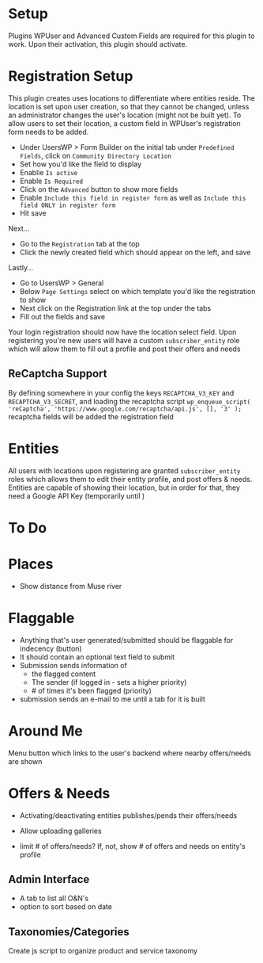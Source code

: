 Setup
====

Plugins WPUser and Advanced Custom Fields are required for this plugin to work. Upon their activation, this plugin should activate.

Registration Setup
====

This plugin creates uses locations to differentiate where entities reside. The location is set upon user creation, so that they cannot be changed, unless an administrator changes the user's location (might not be built yet). To allow users to set their location, a custom field in WPUser's registration form needs to be added.

- Under UsersWP > Form Builder on the initial tab under `Predefined Fields`, click on `Community Directory Location`
- Set how you'd like the field to display
- Enablie `Is active`
- Enable `Is Required`
- Click on the `Advanced` button to show more fields
- Enable `Include this field in register form` as well as `Include this field ONLY in register form`
- Hit save

Next…

- Go to the `Registration` tab at the top
- Click the newly created field which should appear on the left, and save

Lastly…

- Go to UsersWP > General
- Below `Page Settings` select on which template you'd like the registration to show
- Next click on the Registration link at the top under the tabs
- Fill out the fields and save

Your login registration should now have the location select field. Upon registering you're new users will have a custom `subscriber_entity` role which will allow them to fill out a profile and post their offers and needs

ReCaptcha Support
-----
By defining somewhere in your config the keys `RECAPTCHA_V3_KEY` and `RECAPTCHA_V3_SECRET`, and loading the recaptcha script `wp_enqueue_script( 'reCaptcha', 'https://www.google.com/recaptcha/api.js', [], '3' );` recaptcha fields will be added the registration field


Entities
====
All users with locations upon registering are granted `subscriber_entity` roles which allows them to edit their entity profile, and post offers & needs. Entities are capable of showing their location, but in order for that, they need a Google API Key (temporarily until )



To Do
=====

# Places
- Show distance from Muse river

# Flaggable
- Anything that's user generated/submitted should be flaggable for indecency (button)
- It should contain an optional text field to submit
- Submission sends information of
    + the flagged content
    + The sender (if logged in - sets a higher priority)
    + \# of times it's been flagged (priority)
- submission sends an e-mail to me until a tab for it is built

# Around Me

Menu button which links to the user's backend where nearby offers/needs are shown


# Offers & Needs
- Activating/deactivating entities publishes/pends their offers/needs
- Allow uploading galleries

- limit # of offers/needs? If, not, show # of offers and needs on entity's profile

Admin Interface
------
- A tab to list all O&N's
- option to sort based on date

Taxonomies/Categories
-----
Create js script to organize product and service taxonomy
